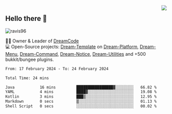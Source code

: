 <img align='right' src="https://github-readme-stats.vercel.app/api?username=Ravis96&show_icons=true">

## Hello there 👋
<p align="left"> <img src="https://komarev.com/ghpvc/?username=ravis96&label=Profile%20views&color=0e75b6&style=flat" alt="ravis96" /> </p>

👨‍💻 Owner & Leader of [DreamCode](https://github.com/DreamPoland) <br>
💻 Open-Source projects: [Dream-Template](https://github.com/DreamPoland/dream-template) on [Dream-Platform](https://github.com/DreamPoland/dream-platform), [Dream-Menu](https://github.com/DreamPoland/dream-menu), [Dream-Command](https://github.com/DreamPoland/dream-command), [Dream-Notice](https://github.com/DreamPoland/dream-notice), [Dream-Utilities](https://github.com/DreamPoland/dream-utilities) and +500 bukkit/bungee plugins.

<!--START_SECTION:waka-->

```txt
From: 17 February 2024 - To: 24 February 2024

Total Time: 24 mins

Java           16 mins         ████████████████▓░░░░░░░░   66.82 %
YAML           4 mins          ████▓░░░░░░░░░░░░░░░░░░░░   19.08 %
Kotlin         3 mins          ███▒░░░░░░░░░░░░░░░░░░░░░   12.95 %
Markdown       0 secs          ▒░░░░░░░░░░░░░░░░░░░░░░░░   01.13 %
Shell Script   0 secs          ░░░░░░░░░░░░░░░░░░░░░░░░░   00.02 %
```

<!--END_SECTION:waka-->
